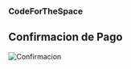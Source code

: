 ### CodeForTheSpace

## Confirmacion de Pago

![Confirmacion](d/Portafolio/CODESPACE/GIT/CodeForTheSpace/imagenpay.jpg)



